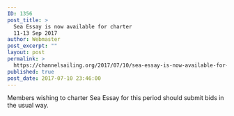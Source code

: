 ```yaml
---
ID: 1356
post_title: >
  Sea Essay is now available for charter
  11-13 Sep 2017
author: Webmaster
post_excerpt: ""
layout: post
permalink: >
  https://channelsailing.org/2017/07/10/sea-essay-is-now-available-for-charter-11-13-sep-2017/
published: true
post_date: 2017-07-10 23:46:00
---
```

Members wishing to charter Sea Essay for this period should submit bids in the usual way.